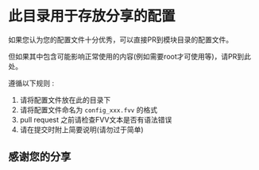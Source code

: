 # 此目录用于存放分享的配置

如果您认为您的配置文件十分优秀，可以直接PR到模块目录的配置文件。

但如果其中包含可能影响正常使用的内容(例如需要root才可使用等)，请PR到此处。


遵循以下规则 :
1. 请将配置文件放在此的目录下
2. 请将配置文件命名为 `config_xxx.fvv` 的格式
3. pull request 之前请检查FVV文本是否有语法错误
4. 请在提交时附上简要说明(请勿过于简单)

## 感谢您的分享